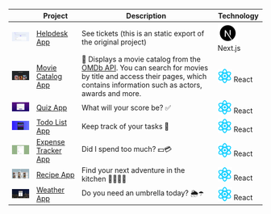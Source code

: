 |  | Project | Description | Technology |
| ---          |     ---    |          --- | ---          |
| <a href="https://andressabertolini.github.io/react-short-projects/helpdesk-app"><img src="assets/img/thumbnail-helpdesk-app.png" width="200"/></a> | <a href="https://andressabertolini.github.io/react-short-projects/helpdesk-app" target="_blank">Helpdesk App</a> | See tickets (this is an static export of the original project) | <img src="assets/img/icon-next.svg" style="vertical-align: -2px" /> Next.js |
| <a href="https://andressabertolini.github.io/react-short-projects/movie-catalog-app"><img src="assets/img/thumbnail-movie-catalog-app.png" width="200"/></a> | <a href="https://andressabertolini.github.io/react-short-projects/movie-catalog-app" target="_blank">Movie Catalog App</a> | 🎥 Displays a movie catalog from the <a href="https://www.omdbapi.com/">OMDb API</a>. You can search for movies by title and access their pages, which contains information such as actors, awards and more. | <img src="assets/img/icon-react.svg" style="vertical-align: -2px" /> React |
| <a href="https://andressabertolini.github.io/react-short-projects/quiz-app"><img src="assets/img/thumbnail-quiz-app.png" width="200"/></a> | <a href="https://andressabertolini.github.io/react-short-projects/quiz-app" target="_blank">Quiz App</a> | What will your score be? ✅ | <img src="assets/img/icon-react.svg" style="vertical-align: -2px" /> React |
| <a href="https://andressabertolini.github.io/react-short-projects/todo-list-app"><img src="assets/img/thumbnail-todo-list-app.png" width="200"/></a> | <a href="https://andressabertolini.github.io/react-short-projects/todo-list-app" target="_blank">Todo List App</a> | Keep track of your tasks 📝 | <img src="assets/img/icon-react.svg" style="vertical-align: -2px" /> React |
| <a href="https://andressabertolini.github.io/react-short-projects/expense-tracker-app/"><img src="assets/img/thumbnail-expense-tracker-app.png" width="200"/></a>| <a href="https://andressabertolini.github.io/react-short-projects/expense-tracker-app/" target="_blank">Expense Tracker App</a> | Did I spend too much? 💵💳 | <img src="assets/img/icon-react.svg" style="vertical-align: -2px" /> React |
| <a href="https://andressabertolini.github.io/react-short-projects/recipe-app/"><img src="assets/img/thumbnail-recipe-app.png" width="200"/></a> | <a href="https://andressabertolini.github.io/react-short-projects/recipe-app/" target="_blank">Recipe App</a> | Find your next adventure in the kitchen 👩🏼‍🍳🍳 | <img src="assets/img/icon-react.svg" style="vertical-align: -2px" /> React |
| <a href="https://andressabertolini.github.io/react-short-projects/weather-app/"><img src="assets/img/thumbnail-weather-app.png" width="200"/></a>| <a href="https://andressabertolini.github.io/react-short-projects/weather-app/" target="_blank">Weather App</a> | Do you need an umbrella today? 🌦☂️ | <img src="assets/img/icon-react.svg" style="vertical-align: -2px" /> React |